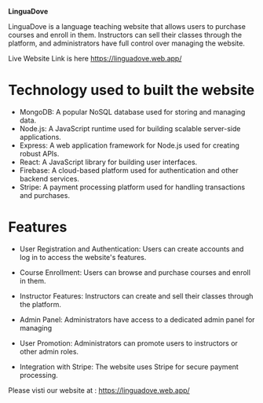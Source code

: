 
**LinguaDove**


LinguaDove is a language teaching website that allows users to purchase courses and enroll in them. Instructors can sell their classes through the platform, and administrators have full control over managing the website.



Live Website Link is here https://linguadove.web.app/

# Technology used to built the website

* MongoDB: A popular NoSQL database used for storing and managing data.
* Node.js: A JavaScript runtime used for building scalable server-side applications.
 * Express: A web application framework for Node.js used for creating robust APIs.
* React: A JavaScript library for building user interfaces.
* Firebase: A cloud-based platform used for authentication and other backend services.
* Stripe: A payment processing platform used for handling transactions and purchases.



# Features

* User Registration and Authentication: Users can create accounts and log in to access the website's features.

* Course Enrollment: Users can browse and purchase courses and enroll in them.

* Instructor Features: Instructors can create and sell their classes through the platform.
* Admin Panel: Administrators have access to a dedicated admin panel for managing 

* User Promotion: Administrators can promote users to instructors or other admin roles.

* Integration with Stripe: The website uses Stripe for secure payment processing.

Please visti our website at : https://linguadove.web.app/
